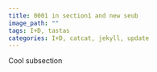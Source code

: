```yaml
---
title: 0001 in section1 and new seub
image_path: ""
tags: I+D, tastas
categories: I+D, catcat, jekyll, update
---
```

Cool subsection
